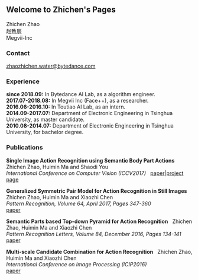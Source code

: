 ## Welcome to Zhichen's Pages

Zhichen Zhao   
赵致辰  
Megvii-Inc

### Contact
zhaozhichen.water@bytedance.com

### Experience
__since 2018.09:__ In Bytedance AI Lab, as a algorithm engineer.      
__2017.07-2018.08:__ In Megvii Inc (Face++), as a researcher.  
__2016.06-2016.10:__ In Toutiao AI Lab, as an intern.  
__2014.09-2017.07:__ Department of Electronic Engineering in Tsinghua University, as master candidate.  
__2010.08-2014.07:__ Department of Electronic Engineering in Tsinghua University, for bachelor degree.

### Publications
__Single Image Action Recognition using Semantic Body Part Actions__  
Zhichen Zhao, Huimin Ma and Shaodi You  
_International Conference on Computer Vision (ICCV2017)_  
[paper](http://openaccess.thecvf.com/content_iccv_2017/html/Zhao_Single_Image_Action_ICCV_2017_paper.html)|[project page](https://github.com/ZhichenZhao/part-action-network)  

__Generalized Symmetric Pair Model for Action Recognition in Still Images__  
Zhichen Zhao, Huimin Ma and Xiaozhi Chen  
_Pattern Recognition, Volume 64, April 2017, Pages 347-360_  
[paper](http://www.sciencedirect.com/science/article/pii/S0031320316303089)

__Semantic Parts based Top-down Pyramid for Action Recognition__  
Zhichen Zhao, Huimin Ma and Xiaozhi Chen  
_Pattern Recognition Letters, Volume 84, December 2016, Pages 134-141_  
[paper](http://www.sciencedirect.com/science/article/pii/S0167865516302331)

__Multi-scale Candidate Combination for Action Recognition__  
Zhichen Zhao, Huimin Ma and Xiaozhi Chen  
_International Conference on Image Processing (ICIP2016)_  
[paper](http://ieeexplore.ieee.org/document/7532924/)




